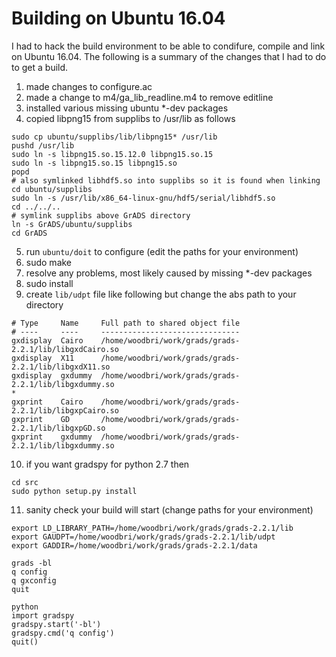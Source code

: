 # Building on Ubuntu 16.04

I had to hack the build environment to be able to condifure, compile and link on Ubuntu 16.04. The following is a summary of the changes that I had to do to get a build.

1. made changes to configure.ac
2. made a change to m4/ga\_lib\_readline.m4 to remove editline
3. installed various missing ubuntu \*-dev packages
4. copied libpng15 from supplibs to /usr/lib as follows
```
sudo cp ubuntu/supplibs/lib/libpng15* /usr/lib
pushd /usr/lib
sudo ln -s libpng15.so.15.12.0 libpng15.so.15
sudo ln -s libpng15.so.15 libpng15.so
popd
# also symlinked libhdf5.so into supplibs so it is found when linking
cd ubuntu/supplibs
sudo ln -s /usr/lib/x86_64-linux-gnu/hdf5/serial/libhdf5.so
cd ../../..
# symlink supplibs above GrADS directory
ln -s GrADS/ubuntu/supplibs
cd GrADS
```
5. run ``ubuntu/doit`` to configure (edit the paths for your environment)
6. sudo make
7. resolve any problems, most likely caused by missing \*-dev packages
8. sudo install
9. create ``lib/udpt`` file like following but change the abs path to your directory
```
# Type     Name     Full path to shared object file
# ----     ----     -------------------------------
gxdisplay  Cairo    /home/woodbri/work/grads/grads-2.2.1/lib/libgxdCairo.so
gxdisplay  X11      /home/woodbri/work/grads/grads-2.2.1/lib/libgxdX11.so
gxdisplay  gxdummy  /home/woodbri/work/grads/grads-2.2.1/lib/libgxdummy.so
*
gxprint    Cairo    /home/woodbri/work/grads/grads-2.2.1/lib/libgxpCairo.so
gxprint    GD       /home/woodbri/work/grads/grads-2.2.1/lib/libgxpGD.so
gxprint    gxdummy  /home/woodbri/work/grads/grads-2.2.1/lib/libgxdummy.so
```
10. if you want gradspy for python 2.7 then
```
cd src
sudo python setup.py install
```
11. sanity check your build will start (change paths for your environment)
```
export LD_LIBRARY_PATH=/home/woodbri/work/grads/grads-2.2.1/lib
export GAUDPT=/home/woodbri/work/grads/grads-2.2.1/lib/udpt
export GADDIR=/home/woodbri/work/grads/grads-2.2.1/data

grads -bl
q config
q gxconfig
quit

python
import gradspy
gradspy.start('-bl')
gradspy.cmd('q config')
quit()
```

